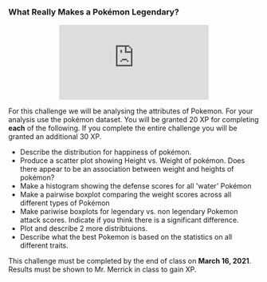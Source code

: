 ### What Really Makes a Pokémon Legendary? 
<p align="center"> 
  <iframe src="https://www.youtube.com/embed/6xKWiCMKKJg" frameborder="0" allow="accelerometer; autoplay; encrypted-media; gyroscope; picture-in-picture" allowfullscreen class="frame"></iframe> </p>

For this challenge we will be analysing the attributes of Pokemon. For your analysis use the pokémon dataset. You will be granted 20 XP for completing **each** of the following. If you complete the entire challenge you will be granted an additional 30 XP. 
* Describe the distribution for happiness of pokémon. 
* Produce a scatter plot showing Height vs. Weight of pokémon. Does there appear to be an association between weight and heights of pokémon? 
* Make a histogram showing the defense scores for all 'water' Pokémon 
* Make a pairwise boxplot comparing the weight scores across all different types of Pokémon
* Make pariwise boxplots for legendary vs. non legendary Pokemon attack scores. Indicate if you think there is a significant difference. 
* Plot and describe 2 more distribtuions. 
* Describe what the best Pokemon is based on the statistics on all different traits. 

This challenge must be completed by the end of class on **March 16, 2021**. Results must be shown to Mr. Merrick in class to gain XP. 
